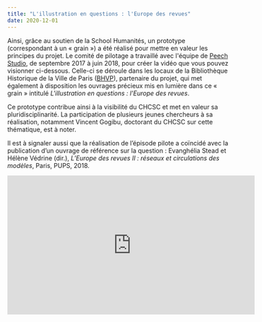 ```yaml
---
title: "L'illustration en questions : l'Europe des revues"
date: 2020-12-01
---
```

Ainsi, grâce au soutien de la School Humanités, un prototype (correspondant à un « grain ») a été réalisé pour mettre en valeur les principes du projet. Le comité de pilotage a travaillé avec l'équipe de [Peech Studio](https://www.peechstudio.com/), de septembre 2017 à juin 2018, pour créer la vidéo que vous pouvez visionner ci-dessous. Celle-ci se déroule dans les locaux de la Bibliothèque Historique de la Ville de Paris ([BHVP](https://www.paris.fr/equipements/bibliotheque-historique-de-la-ville-de-paris-bhvp-16)), partenaire du projet, qui met également à disposition les ouvrages précieux mis en lumière dans ce « grain » intitulé *L'illustration en questions : l'Europe des revues*.

Ce prototype contribue ainsi à la visibilité du CHCSC et met en valeur sa pluridisciplinarité. La participation de plusieurs jeunes chercheurs à sa réalisation, notamment Vincent Gogibu, doctorant du CHCSC sur cette thématique, est à noter.

Il est à signaler aussi que la réalisation de l’épisode pilote a coïncidé avec la publication d’un ouvrage de référence sur la question : Evanghélia Stead et Hélène Védrine (dir.), *L’Europe des revues II : réseaux et circulations des modèles*, Paris, PUPS, 2018.

<iframe width="560" height="315" src="https://www.youtube.com/embed/rGdZ2WA3DWk" frameborder="0" allow="accelerometer; autoplay; clipboard-write; encrypted-media; gyroscope; picture-in-picture" allowfullscreen></iframe>